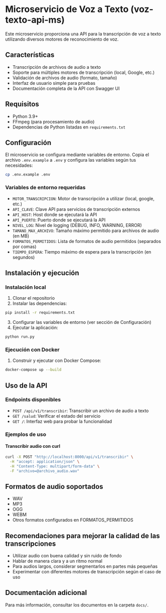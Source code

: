 # Microservicio de Voz a Texto (voz-texto-api-ms)

Este microservicio proporciona una API para la transcripción de voz a texto utilizando diversos motores de reconocimiento de voz.

## Características

- Transcripción de archivos de audio a texto
- Soporte para múltiples motores de transcripción (local, Google, etc.)
- Validación de archivos de audio (formato, tamaño)
- Interfaz de usuario simple para pruebas
- Documentación completa de la API con Swagger UI

## Requisitos

- Python 3.9+
- FFmpeg (para procesamiento de audio)
- Dependencias de Python listadas en `requirements.txt`

## Configuración

El microservicio se configura mediante variables de entorno. Copia el archivo `.env.example` a `.env` y configura las variables según tus necesidades:

```bash
cp .env.example .env
```

### Variables de entorno requeridas

- `MOTOR_TRANSCRIPCION`: Motor de transcripción a utilizar (local, google, etc.)
- `API_CLAVE`: Clave API para servicios de transcripción externos
- `API_HOST`: Host donde se ejecutará la API
- `API_PUERTO`: Puerto donde se ejecutará la API
- `NIVEL_LOG`: Nivel de logging (DEBUG, INFO, WARNING, ERROR)
- `TAMANO_MAX_ARCHIVO`: Tamaño máximo permitido para archivos de audio (en MB)
- `FORMATOS_PERMITIDOS`: Lista de formatos de audio permitidos (separados por comas)
- `TIEMPO_ESPERA`: Tiempo máximo de espera para la transcripción (en segundos)

## Instalación y ejecución

### Instalación local

1. Clonar el repositorio
2. Instalar las dependencias:

```bash
pip install -r requirements.txt
```

3. Configurar las variables de entorno (ver sección de Configuración)
4. Ejecutar la aplicación:

```bash
python run.py
```

### Ejecución con Docker

1. Construir y ejecutar con Docker Compose:

```bash
docker-compose up --build
```

## Uso de la API

### Endpoints disponibles

- `POST /api/v1/transcribir`: Transcribir un archivo de audio a texto
- `GET /salud`: Verificar el estado del servicio
- `GET /`: Interfaz web para probar la funcionalidad

### Ejemplos de uso

#### Transcribir audio con curl

```bash
curl -X POST "http://localhost:8000/api/v1/transcribir" \
  -H "accept: application/json" \
  -H "Content-Type: multipart/form-data" \
  -F "archivo=@archivo_audio.wav"
```

## Formatos de audio soportados

- WAV
- MP3
- OGG
- WEBM
- Otros formatos configurados en FORMATOS_PERMITIDOS

## Recomendaciones para mejorar la calidad de las transcripciones

- Utilizar audio con buena calidad y sin ruido de fondo
- Hablar de manera clara y a un ritmo normal
- Para audios largos, considerar segmentarlos en partes más pequeñas
- Experimentar con diferentes motores de transcripción según el caso de uso

## Documentación adicional

Para más información, consultar los documentos en la carpeta `docs/`.
